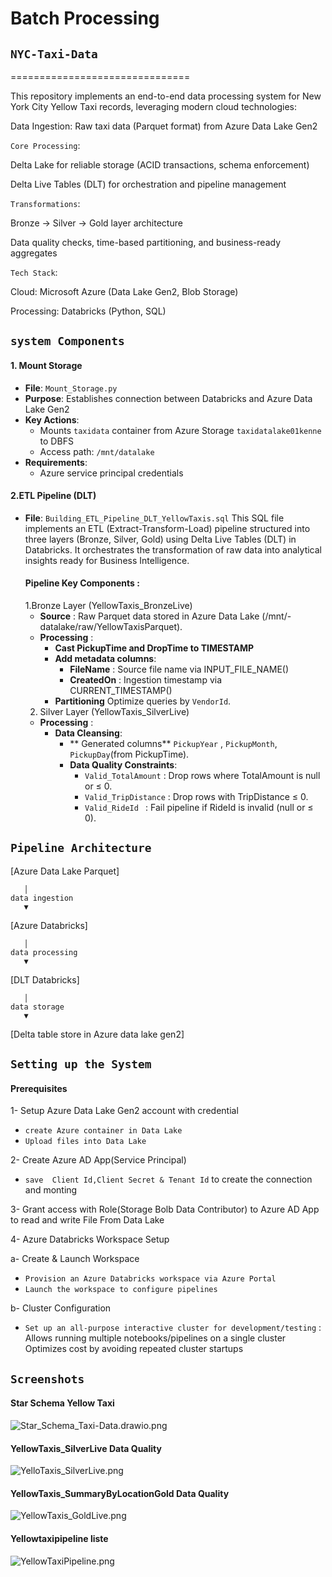 # Batch Processing
## `NYC-Taxi-Data`
===============================

This repository implements an end-to-end data processing system for New York City Yellow Taxi records, leveraging modern cloud technologies:

Data Ingestion: Raw taxi data (Parquet format) from Azure Data Lake Gen2

`Core Processing`:

Delta Lake for reliable storage (ACID transactions, schema enforcement)

Delta Live Tables (DLT) for orchestration and pipeline management

`Transformations`:

Bronze → Silver → Gold layer architecture

Data quality checks, time-based partitioning, and business-ready aggregates

`Tech Stack`:

Cloud: Microsoft Azure (Data Lake Gen2, Blob Storage)

Processing: Databricks (Python, SQL)








## `system Components`

#### 1. Mount Storage
- **File**: `Mount_Storage.py`
- **Purpose**: Establishes connection between Databricks and Azure Data Lake Gen2
- **Key Actions**:
  - Mounts `taxidata` container from Azure Storage `taxidatalake01kenne` to DBFS
  - Access path: `/mnt/datalake`
- **Requirements**:
  - Azure service principal credentials

#### 2.ETL Pipeline (DLT)
- **File**: `Building_ETL_Pipeline_DLT_YellowTaxis.sql`
   This SQL file implements an ETL (Extract-Transform-Load) pipeline structured into three layers (Bronze, Silver, Gold) using Delta Live Tables (DLT) in Databricks. It orchestrates the transformation of raw data into analytical insights ready for Business Intelligence.
  #### Pipeline Key Components :
  1.Bronze Layer (YellowTaxis_BronzeLive)
    - **Source** : Raw Parquet data stored in Azure Data Lake (/mnt/-datalake/raw/YellowTaxisParquet).
    - **Processing** :
       - **Cast PickupTime and DropTime to TIMESTAMP**
       - **Add metadata columns**:
           - **FileName** : Source file name via INPUT_FILE_NAME()
           - **CreatedOn** : Ingestion timestamp via CURRENT_TIMESTAMP()
       - **Partitioning** Optimize queries by `VendorId`.
  2. Silver Layer (YellowTaxis_SilverLive)
    -  **Processing** :
       - **Data Cleansing**:
           - ** Generated columns** `PickupYear` , `PickupMonth`, `PickupDay`(from PickupTime).
           - **Data Quality Constraints**:
             - `Valid_TotalAmount` : Drop rows where TotalAmount is null or ≤ 0.
             - `Valid_TripDistance` :  Drop rows with TripDistance ≤ 0.
             - `Valid_RideId ` : Fail pipeline if RideId is invalid (null or ≤ 0).






## `Pipeline Architecture`
[Azure Data Lake Parquet]  

       │ 
    data ingestion
       ▼
[Azure Databricks]

       │ 
    data processing
       ▼   

[DLT Databricks]

       │ 
    data storage 
       ▼  
[Delta table store in Azure data lake gen2] 




## `Setting up the System` 
  #### Prerequisites
  1- Setup Azure Data Lake Gen2 account with credential
  - `create Azure container in Data Lake`
  - `Upload files into Data Lake`

2-  Create Azure AD App(Service Principal)
- `save  Client Id,Client Secret & Tenant Id` to create the connection and monting

3- Grant access with Role(Storage Bolb Data Contributor) to Azure AD App to read and write File From Data Lake  

4- Azure Databricks Workspace Setup

  a- Create & Launch Workspace
  - `Provision an Azure Databricks workspace via Azure Portal `
  - `Launch the workspace to configure pipelines`

  b- Cluster Configuration
  - `Set up an all-purpose interactive cluster for development/testing` : Allows running multiple notebooks/pipelines on a single cluster
     Optimizes cost by avoiding repeated cluster startups


## `Screenshots`

#### Star Schema Yellow Taxi
![Star_Schema_Taxi-Data.drawio.png](Images%2FStar_Schema_Taxi-Data.drawio.png)

#### YellowTaxis_SilverLive Data Quality
![YelloTaxis_SilverLive.png](Images%2FYelloTaxis_SilverLive.png)

#### YellowTaxis_SummaryByLocationGold Data Quality
![YellowTaxis_GoldLive.png](Images%2FYellowTaxis_GoldLive.png)

#### Yellowtaxipipeline liste
![YellowTaxiPipeline.png](Images%2FYellowTaxiPipeline.png)

                       







